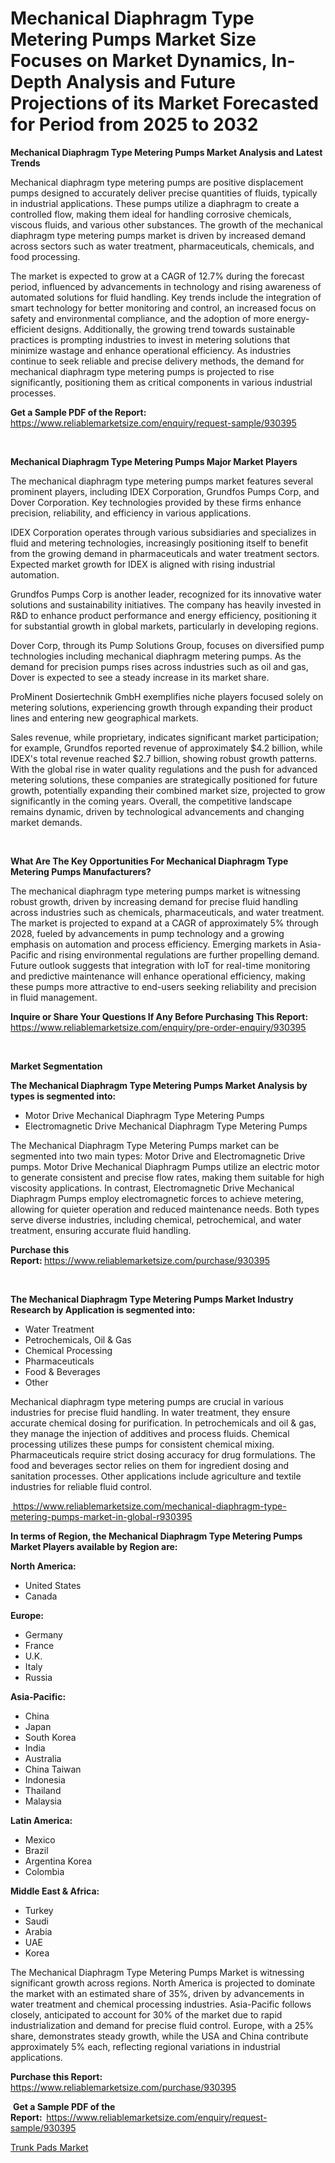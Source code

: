 <p><h1>Mechanical Diaphragm Type Metering Pumps Market Size Focuses on Market Dynamics, In-Depth Analysis and Future Projections of its Market Forecasted for Period from 2025 to 2032</h1></p><p><strong>Mechanical Diaphragm Type Metering Pumps Market Analysis and Latest Trends</strong></p>
<p><p>Mechanical diaphragm type metering pumps are positive displacement pumps designed to accurately deliver precise quantities of fluids, typically in industrial applications. These pumps utilize a diaphragm to create a controlled flow, making them ideal for handling corrosive chemicals, viscous fluids, and various other substances. The growth of the mechanical diaphragm type metering pumps market is driven by increased demand across sectors such as water treatment, pharmaceuticals, chemicals, and food processing.</p><p>The market is expected to grow at a CAGR of 12.7% during the forecast period, influenced by advancements in technology and rising awareness of automated solutions for fluid handling. Key trends include the integration of smart technology for better monitoring and control, an increased focus on safety and environmental compliance, and the adoption of more energy-efficient designs. Additionally, the growing trend towards sustainable practices is prompting industries to invest in metering solutions that minimize wastage and enhance operational efficiency. As industries continue to seek reliable and precise delivery methods, the demand for mechanical diaphragm type metering pumps is projected to rise significantly, positioning them as critical components in various industrial processes.</p></p>
<p><strong>Get a Sample PDF of the Report:&nbsp;</strong> <a href="https://www.reliablemarketsize.com/enquiry/request-sample/930395?utm_campaign=2439&utm_medium=2&utm_source=Github&utm_content=ia&utm_term=21032025&utm_id=mechanical-diaphragm-type-metering-pumps">https://www.reliablemarketsize.com/enquiry/request-sample/930395</a></p>
<p>&nbsp;</p>
<p><strong>Mechanical Diaphragm Type Metering Pumps Major Market Players</strong></p>
<p><p>The mechanical diaphragm type metering pumps market features several prominent players, including IDEX Corporation, Grundfos Pumps Corp, and Dover Corporation. Key technologies provided by these firms enhance precision, reliability, and efficiency in various applications. </p><p>IDEX Corporation operates through various subsidiaries and specializes in fluid and metering technologies, increasingly positioning itself to benefit from the growing demand in pharmaceuticals and water treatment sectors. Expected market growth for IDEX is aligned with rising industrial automation.</p><p>Grundfos Pumps Corp is another leader, recognized for its innovative water solutions and sustainability initiatives. The company has heavily invested in R&D to enhance product performance and energy efficiency, positioning it for substantial growth in global markets, particularly in developing regions.</p><p>Dover Corp, through its Pump Solutions Group, focuses on diversified pump technologies including mechanical diaphragm metering pumps. As the demand for precision pumps rises across industries such as oil and gas, Dover is expected to see a steady increase in its market share.</p><p>ProMinent Dosiertechnik GmbH exemplifies niche players focused solely on metering solutions, experiencing growth through expanding their product lines and entering new geographical markets. </p><p>Sales revenue, while proprietary, indicates significant market participation; for example, Grundfos reported revenue of approximately $4.2 billion, while IDEX's total revenue reached $2.7 billion, showing robust growth patterns. With the global rise in water quality regulations and the push for advanced metering solutions, these companies are strategically positioned for future growth, potentially expanding their combined market size, projected to grow significantly in the coming years. Overall, the competitive landscape remains dynamic, driven by technological advancements and changing market demands.</p></p>
<p>&nbsp;</p>
<p><strong>What Are The Key Opportunities For Mechanical Diaphragm Type Metering Pumps Manufacturers?</strong></p>
<p><p>The mechanical diaphragm type metering pumps market is witnessing robust growth, driven by increasing demand for precise fluid handling across industries such as chemicals, pharmaceuticals, and water treatment. The market is projected to expand at a CAGR of approximately 5% through 2028, fueled by advancements in pump technology and a growing emphasis on automation and process efficiency. Emerging markets in Asia-Pacific and rising environmental regulations are further propelling demand. Future outlook suggests that integration with IoT for real-time monitoring and predictive maintenance will enhance operational efficiency, making these pumps more attractive to end-users seeking reliability and precision in fluid management.</p></p>
<p><strong>Inquire or Share Your Questions If Any Before Purchasing This Report:</strong> <a href="https://www.reliablemarketsize.com/enquiry/pre-order-enquiry/930395?utm_campaign=2439&utm_medium=2&utm_source=Github&utm_content=ia&utm_term=21032025&utm_id=mechanical-diaphragm-type-metering-pumps">https://www.reliablemarketsize.com/enquiry/pre-order-enquiry/930395</a></p>
<p>&nbsp;</p>
<p><strong>Market Segmentation</strong></p>
<p><strong>The Mechanical Diaphragm Type Metering Pumps Market Analysis by types is segmented into:</strong></p>
<p><ul><li>Motor Drive Mechanical Diaphragm Type Metering Pumps</li><li>Electromagnetic Drive Mechanical Diaphragm Type Metering Pumps</li></ul></p>
<p><p>The Mechanical Diaphragm Type Metering Pumps market can be segmented into two main types: Motor Drive and Electromagnetic Drive pumps. Motor Drive Mechanical Diaphragm Pumps utilize an electric motor to generate consistent and precise flow rates, making them suitable for high viscosity applications. In contrast, Electromagnetic Drive Mechanical Diaphragm Pumps employ electromagnetic forces to achieve metering, allowing for quieter operation and reduced maintenance needs. Both types serve diverse industries, including chemical, petrochemical, and water treatment, ensuring accurate fluid handling.</p></p>
<p><strong>Purchase this Report:&nbsp;</strong><a href="https://www.reliablemarketsize.com/purchase/930395?utm_campaign=2439&utm_medium=2&utm_source=Github&utm_content=ia&utm_term=21032025&utm_id=mechanical-diaphragm-type-metering-pumps">https://www.reliablemarketsize.com/purchase/930395</a></p>
<p>&nbsp;</p>
<p><strong>The Mechanical Diaphragm Type Metering Pumps Market Industry Research by Application is segmented into:</strong></p>
<p><ul><li>Water Treatment</li><li>Petrochemicals, Oil & Gas</li><li>Chemical Processing</li><li>Pharmaceuticals</li><li>Food & Beverages</li><li>Other</li></ul></p>
<p><p>Mechanical diaphragm type metering pumps are crucial in various industries for precise fluid handling. In water treatment, they ensure accurate chemical dosing for purification. In petrochemicals and oil & gas, they manage the injection of additives and process fluids. Chemical processing utilizes these pumps for consistent chemical mixing. Pharmaceuticals require strict dosing accuracy for drug formulations. The food and beverages sector relies on them for ingredient dosing and sanitation processes. Other applications include agriculture and textile industries for reliable fluid control.</p></p>
<p><a href="https://www.reliablemarketsize.com/mechanical-diaphragm-type-metering-pumps-market-in-global-r930395?utm_campaign=2439&utm_medium=2&utm_source=Github&utm_content=ia&utm_term=21032025&utm_id=mechanical-diaphragm-type-metering-pumps">&nbsp;https://www.reliablemarketsize.com/mechanical-diaphragm-type-metering-pumps-market-in-global-r930395</a></p>
<p><strong>In terms of Region, the Mechanical Diaphragm Type Metering Pumps Market Players available by Region are:</strong></p>
<p>
    <p> <strong> North America: </strong>
        <ul>
            <li>United States</li>
            <li>Canada</li>
        </ul>
        </p> 
    <p> <strong> Europe: </strong>
        <ul>
            <li>Germany</li>
            <li>France</li>
            <li>U.K.</li>
            <li>Italy</li>
            <li>Russia</li>
        </ul>
        </p> 
    <p> <strong> Asia-Pacific: </strong>
        <ul>
            <li>China</li>
            <li>Japan</li>
            <li>South Korea</li>
            <li>India</li>
            <li>Australia</li>
            <li>China Taiwan</li>
            <li>Indonesia</li>
            <li>Thailand</li>
            <li>Malaysia</li>
        </ul>
        </p> 
    <p> <strong> Latin America: </strong>
        <ul>
            <li>Mexico</li>
            <li>Brazil</li>
            <li>Argentina Korea</li>
            <li>Colombia</li>
        </ul>
        </p> 
    <p> <strong> Middle East & Africa: </strong>
        <ul>
            <li>Turkey</li>
            <li>Saudi</li>
            <li>Arabia</li>
            <li>UAE</li>
            <li>Korea</li>
        </ul>
    </p>
    </p>
<p><p>The Mechanical Diaphragm Type Metering Pumps Market is witnessing significant growth across regions. North America is projected to dominate the market with an estimated share of 35%, driven by advancements in water treatment and chemical processing industries. Asia-Pacific follows closely, anticipated to account for 30% of the market due to rapid industrialization and demand for precise fluid control. Europe, with a 25% share, demonstrates steady growth, while the USA and China contribute approximately 5% each, reflecting regional variations in industrial applications.</p></p>
<p><strong>Purchase this Report: </strong><a href="https://www.reliablemarketsize.com/purchase/930395?utm_campaign=2439&utm_medium=2&utm_source=Github&utm_content=ia&utm_term=21032025&utm_id=mechanical-diaphragm-type-metering-pumps">https://www.reliablemarketsize.com/purchase/930395</a></p>
<p>&nbsp;<strong>Get a Sample PDF of the Report:&nbsp;&nbsp;</strong><a href="https://www.reliablemarketsize.com/enquiry/request-sample/930395?utm_campaign=2439&utm_medium=2&utm_source=Github&utm_content=ia&utm_term=21032025&utm_id=mechanical-diaphragm-type-metering-pumps">https://www.reliablemarketsize.com/enquiry/request-sample/930395</a></p>
<p><strong></strong></p>
<p><p><a href="https://github.com/kathiestrine5ty/Market-Research-Report-List-1/blob/main/trunk-pads-market.md?utm_campaign=2439&utm_medium=2&utm_source=Github&utm_content=ia&utm_term=21032025&utm_id=mechanical-diaphragm-type-metering-pumps">Trunk Pads Market</a></p></p>